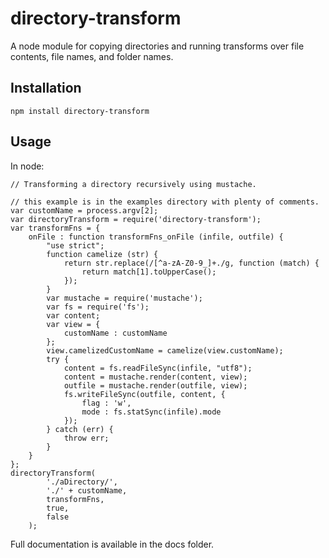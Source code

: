 # directory-transform

A node module for copying directories and running transforms over file contents,
 file names, and folder names.

## Installation

```
npm install directory-transform
```

## Usage

In node:

```
// Transforming a directory recursively using mustache.

// this example is in the examples directory with plenty of comments.
var customName = process.argv[2];
var directoryTransform = require('directory-transform');
var transformFns = {
    onFile : function transformFns_onFile (infile, outfile) {
        "use strict";
        function camelize (str) {
            return str.replace(/[^a-zA-Z0-9_]+./g, function (match) {
                return match[1].toUpperCase();
            });
        }
        var mustache = require('mustache');
        var fs = require('fs');
        var content;
        var view = {
            customName : customName
        };
        view.camelizedCustomName = camelize(view.customName);
        try {
            content = fs.readFileSync(infile, "utf8");
            content = mustache.render(content, view);
            outfile = mustache.render(outfile, view);
            fs.writeFileSync(outfile, content, {
                flag : 'w',
                mode : fs.statSync(infile).mode
            });
        } catch (err) {
            throw err;
        }
    }
};
directoryTransform(
        './aDirectory/',
        './' + customName,
        transformFns,
        true,
        false
    );
```

Full documentation is available in the docs folder.
